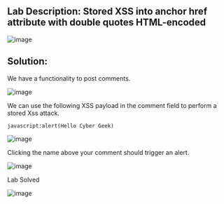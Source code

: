 ## Lab Description: Stored XSS into anchor href attribute with double quotes HTML-encoded

![image](https://github.com/jayshah17/PortSwiggerLabs/assets/76842630/3cec9a15-50a6-466f-b2e4-ee28221f4ef2)

## Solution:

We have a functionality to post comments.

![image](https://github.com/jayshah17/PortSwiggerLabs/assets/76842630/995e1bf9-860c-4b4f-bcc1-4c329d1a862e)

We can use the following XSS payload in the comment field to perform a stored Xss attack.
```
javascript:alert(Hello Cyber Geek)
```

![image](https://github.com/jayshah17/PortSwiggerLabs/assets/76842630/6abd2359-f139-4687-bc72-859c5265ea30)

Clicking the name above your comment should trigger an alert.

![image](https://github.com/jayshah17/PortSwiggerLabs/assets/76842630/00d86421-30b6-4b12-8db1-ad7bb62dc5b2)

Lab Solved 

![image](https://github.com/jayshah17/PortSwiggerLabs/assets/76842630/83cc1566-81aa-464c-a38d-bc853b1fb674)
